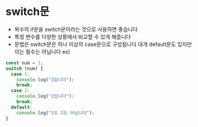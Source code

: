 # switch문

- 복수의 if문을 switch문이라는 것으로 사용하면 좋습니다
- 특정 변수를 다양한 상황에서 비교할 수 있게 해줍니다
- 문법은 switch문은 하나 이상의 case문으로 구성됩니다 대개 default문도 있지만 이는 필수는 아닙니다
  ex)

```js
const num = 1;
switch (num) {
  case 1:
    console.log("1입니다");
    break;
  case 2:
    console.log("2입니다");
    break;
  default:
    console.log("1도 2도 아닙니다");
}
```
